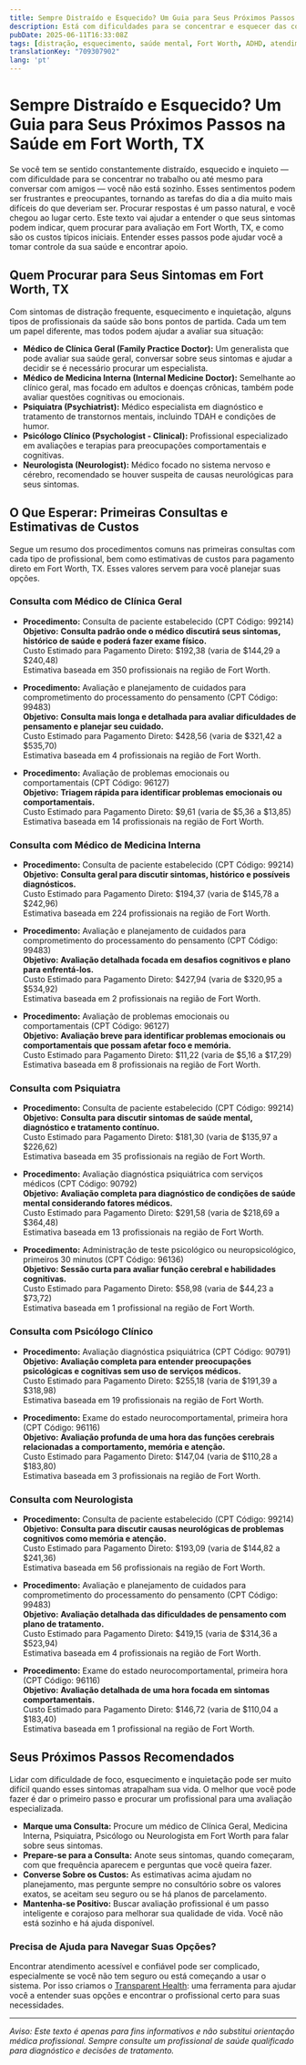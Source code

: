 ```yaml
---
title: Sempre Distraído e Esquecido? Um Guia para Seus Próximos Passos na Saúde em Fort Worth, TX  
description: Está com dificuldades para se concentrar e esquecer das coisas? Saiba quem procurar e quais podem ser os custos iniciais em Fort Worth, TX para obter o cuidado que você precisa.  
pubDate: 2025-06-11T16:33:08Z
tags: [distração, esquecimento, saúde mental, Fort Worth, ADHD, atendimento médico, confusão mental, avaliação neurocomportamental]
translationKey: "709307902"
lang: 'pt'
---
```


# Sempre Distraído e Esquecido? Um Guia para Seus Próximos Passos na Saúde em Fort Worth, TX

Se você tem se sentido constantemente distraído, esquecido e inquieto — com dificuldade para se concentrar no trabalho ou até mesmo para conversar com amigos — você não está sozinho. Esses sentimentos podem ser frustrantes e preocupantes, tornando as tarefas do dia a dia muito mais difíceis do que deveriam ser. Procurar respostas é um passo natural, e você chegou ao lugar certo. Este texto vai ajudar a entender o que seus sintomas podem indicar, quem procurar para avaliação em Fort Worth, TX, e como são os custos típicos iniciais. Entender esses passos pode ajudar você a tomar controle da sua saúde e encontrar apoio.

## Quem Procurar para Seus Sintomas em Fort Worth, TX

Com sintomas de distração frequente, esquecimento e inquietação, alguns tipos de profissionais da saúde são bons pontos de partida. Cada um tem um papel diferente, mas todos podem ajudar a avaliar sua situação:

- **Médico de Clínica Geral (Family Practice Doctor):** Um generalista que pode avaliar sua saúde geral, conversar sobre seus sintomas e ajudar a decidir se é necessário procurar um especialista.  
- **Médico de Medicina Interna (Internal Medicine Doctor):** Semelhante ao clínico geral, mas focado em adultos e doenças crônicas, também pode avaliar questões cognitivas ou emocionais.  
- **Psiquiatra (Psychiatrist):** Médico especialista em diagnóstico e tratamento de transtornos mentais, incluindo TDAH e condições de humor.  
- **Psicólogo Clínico (Psychologist - Clinical):** Profissional especializado em avaliações e terapias para preocupações comportamentais e cognitivas.  
- **Neurologista (Neurologist):** Médico focado no sistema nervoso e cérebro, recomendado se houver suspeita de causas neurológicas para seus sintomas.

## O Que Esperar: Primeiras Consultas e Estimativas de Custos

Segue um resumo dos procedimentos comuns nas primeiras consultas com cada tipo de profissional, bem como estimativas de custos para pagamento direto em Fort Worth, TX. Esses valores servem para você planejar suas opções.

### Consulta com Médico de Clínica Geral

- **Procedimento:** Consulta de paciente estabelecido (CPT Código: 99214)  
  **Objetivo:** **Consulta padrão onde o médico discutirá seus sintomas, histórico de saúde e poderá fazer exame físico.**  
  Custo Estimado para Pagamento Direto: $192,38 (varia de $144,29 a $240,48)  
  Estimativa baseada em 350 profissionais na região de Fort Worth.

- **Procedimento:** Avaliação e planejamento de cuidados para comprometimento do processamento do pensamento (CPT Código: 99483)  
  **Objetivo:** **Consulta mais longa e detalhada para avaliar dificuldades de pensamento e planejar seu cuidado.**  
  Custo Estimado para Pagamento Direto: $428,56 (varia de $321,42 a $535,70)  
  Estimativa baseada em 4 profissionais na região de Fort Worth.

- **Procedimento:** Avaliação de problemas emocionais ou comportamentais (CPT Código: 96127)  
  **Objetivo:** **Triagem rápida para identificar problemas emocionais ou comportamentais.**  
  Custo Estimado para Pagamento Direto: $9,61 (varia de $5,36 a $13,85)  
  Estimativa baseada em 14 profissionais na região de Fort Worth.

### Consulta com Médico de Medicina Interna

- **Procedimento:** Consulta de paciente estabelecido (CPT Código: 99214)  
  **Objetivo:** **Consulta geral para discutir sintomas, histórico e possíveis diagnósticos.**  
  Custo Estimado para Pagamento Direto: $194,37 (varia de $145,78 a $242,96)  
  Estimativa baseada em 224 profissionais na região de Fort Worth.

- **Procedimento:** Avaliação e planejamento de cuidados para comprometimento do processamento do pensamento (CPT Código: 99483)  
  **Objetivo:** **Avaliação detalhada focada em desafios cognitivos e plano para enfrentá-los.**  
  Custo Estimado para Pagamento Direto: $427,94 (varia de $320,95 a $534,92)  
  Estimativa baseada em 2 profissionais na região de Fort Worth.

- **Procedimento:** Avaliação de problemas emocionais ou comportamentais (CPT Código: 96127)  
  **Objetivo:** **Avaliação breve para identificar problemas emocionais ou comportamentais que possam afetar foco e memória.**  
  Custo Estimado para Pagamento Direto: $11,22 (varia de $5,16 a $17,29)  
  Estimativa baseada em 8 profissionais na região de Fort Worth.

### Consulta com Psiquiatra

- **Procedimento:** Consulta de paciente estabelecido (CPT Código: 99214)  
  **Objetivo:** **Consulta para discutir sintomas de saúde mental, diagnóstico e tratamento contínuo.**  
  Custo Estimado para Pagamento Direto: $181,30 (varia de $135,97 a $226,62)  
  Estimativa baseada em 35 profissionais na região de Fort Worth.

- **Procedimento:** Avaliação diagnóstica psiquiátrica com serviços médicos (CPT Código: 90792)  
  **Objetivo:** **Avaliação completa para diagnóstico de condições de saúde mental considerando fatores médicos.**  
  Custo Estimado para Pagamento Direto: $291,58 (varia de $218,69 a $364,48)  
  Estimativa baseada em 13 profissionais na região de Fort Worth.

- **Procedimento:** Administração de teste psicológico ou neuropsicológico, primeiros 30 minutos (CPT Código: 96136)  
  **Objetivo:** **Sessão curta para avaliar função cerebral e habilidades cognitivas.**  
  Custo Estimado para Pagamento Direto: $58,98 (varia de $44,23 a $73,72)  
  Estimativa baseada em 1 profissional na região de Fort Worth.

### Consulta com Psicólogo Clínico

- **Procedimento:** Avaliação diagnóstica psiquiátrica (CPT Código: 90791)  
  **Objetivo:** **Avaliação completa para entender preocupações psicológicas e cognitivas sem uso de serviços médicos.**  
  Custo Estimado para Pagamento Direto: $255,18 (varia de $191,39 a $318,98)  
  Estimativa baseada em 19 profissionais na região de Fort Worth.

- **Procedimento:** Exame do estado neurocomportamental, primeira hora (CPT Código: 96116)  
  **Objetivo:** **Avaliação profunda de uma hora das funções cerebrais relacionadas a comportamento, memória e atenção.**  
  Custo Estimado para Pagamento Direto: $147,04 (varia de $110,28 a $183,80)  
  Estimativa baseada em 3 profissionais na região de Fort Worth.

### Consulta com Neurologista

- **Procedimento:** Consulta de paciente estabelecido (CPT Código: 99214)  
  **Objetivo:** **Consulta para discutir causas neurológicas de problemas cognitivos como memória e atenção.**  
  Custo Estimado para Pagamento Direto: $193,09 (varia de $144,82 a $241,36)  
  Estimativa baseada em 56 profissionais na região de Fort Worth.

- **Procedimento:** Avaliação e planejamento de cuidados para comprometimento do processamento do pensamento (CPT Código: 99483)  
  **Objetivo:** **Avaliação detalhada das dificuldades de pensamento com plano de tratamento.**  
  Custo Estimado para Pagamento Direto: $419,15 (varia de $314,36 a $523,94)  
  Estimativa baseada em 4 profissionais na região de Fort Worth.

- **Procedimento:** Exame do estado neurocomportamental, primeira hora (CPT Código: 96116)  
  **Objetivo:** **Avaliação detalhada de uma hora focada em sintomas comportamentais.**  
  Custo Estimado para Pagamento Direto: $146,72 (varia de $110,04 a $183,40)  
  Estimativa baseada em 1 profissional na região de Fort Worth.

## Seus Próximos Passos Recomendados

Lidar com dificuldade de foco, esquecimento e inquietação pode ser muito difícil quando esses sintomas atrapalham sua vida. O melhor que você pode fazer é dar o primeiro passo e procurar um profissional para uma avaliação especializada.

- **Marque uma Consulta:** Procure um médico de Clínica Geral, Medicina Interna, Psiquiatra, Psicólogo ou Neurologista em Fort Worth para falar sobre seus sintomas.  
- **Prepare-se para a Consulta:** Anote seus sintomas, quando começaram, com que frequência aparecem e perguntas que você queira fazer.  
- **Converse Sobre os Custos:** As estimativas acima ajudam no planejamento, mas pergunte sempre no consultório sobre os valores exatos, se aceitam seu seguro ou se há planos de parcelamento.  
- **Mantenha-se Positivo:** Buscar avaliação profissional é um passo inteligente e corajoso para melhorar sua qualidade de vida. Você não está sozinho e há ajuda disponível.

### Precisa de Ajuda para Navegar Suas Opções?

Encontrar atendimento acessível e confiável pode ser complicado, especialmente se você não tem seguro ou está começando a usar o sistema. Por isso criamos o [Transparent Health](https://transparenthealth.ai): uma ferramenta para ajudar você a entender suas opções e encontrar o profissional certo para suas necessidades.

---

*Aviso: Este texto é apenas para fins informativos e não substitui orientação médica profissional. Sempre consulte um profissional de saúde qualificado para diagnóstico e decisões de tratamento.*